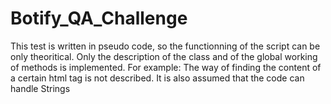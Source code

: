 # Botify_QA_Challenge

This test is written in pseudo code, so the functionning of the script can be only theoritical. Only the description of the class and of the global working of methods is implemented.
For example: The way of finding the content of a certain html tag is not described.
It is also assumed that the code can handle Strings
